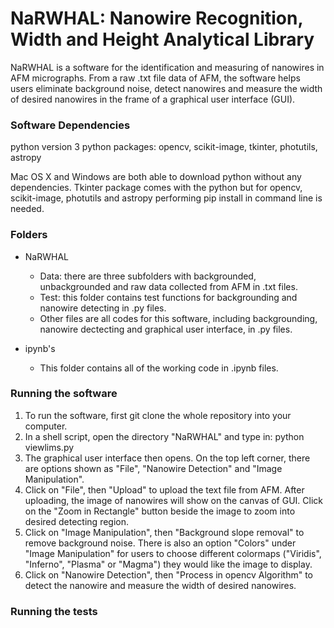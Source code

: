 # NaRWHAL: Nanowire Recognition, Width and Height Analytical Library

NaRWHAL is a software for the identification and measuring of nanowires in AFM micrographs. From a raw .txt file data of AFM, the software helps users eliminate background noise, detect nanowires and measure the width of desired nanowires in the frame of a graphical user interface (GUI). 


### Software Dependencies
python version 3
python packages: opencv, scikit-image, tkinter, photutils, astropy

Mac OS X and Windows are both able to download python without any dependencies. Tkinter package comes with the python but for opencv, scikit-image, photutils and astropy performing pip install in command line is needed. 

### Folders 
- NaRWHAL
  - Data: there are three subfolders with backgrounded, unbackgrounded and raw data collected from AFM in .txt files.
  - Test: this folder contains test functions for backgrounding and nanowire detecting in .py files. 
  - Other files are all codes for this software, including backgrounding, nanowire dectecting and graphical user interface, in .py files. 

- ipynb's
  - This folder contains all of the working code in .ipynb files.

### Running the software
1. To run the software, first git clone the whole repository into your computer. 
2. In a shell script, open the directory "NaRWHAL" and type in:
   python viewlims.py
3. The graphical user interface then opens. On the top left corner, there are options shown as "File", "Nanowire Detection" and "Image Manipulation". 
4. Click on "File", then "Upload" to upload the text file from AFM. After uploading, the image of nanowires will show on the canvas of GUI. Click on the "Zoom in Rectangle" button beside the image to zoom into desired detecting region.  
5. Click on "Image Manipulation", then "Background slope removal" to remove background noise. There is also an option "Colors" under "Image Manipulation" for users to choose different colormaps ("Viridis", "Inferno", "Plasma" or "Magma") they would like the image to display. 
6. Click on "Nanowire Detection", then "Process in opencv Algorithm" to detect the nanowire and measure the width of desired nanowires. 

### Running the tests
